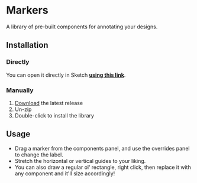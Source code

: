 # Markers

A library of pre-built components for annotating your designs.

## Installation

### Directly

You can open it directly in Sketch [**using this link**](sketch://add-library?url=https%3A%2F%2Fgithub.com%2Fcjmlgrto%2Fmarkers%2Fblob%2Fmaster%2F.appcast.xml).

### Manually

1. [Download](https://github.com/cjmlgrto/markers/releases/latest/download/markers.sketch.zip) the latest release
2. Un-zip
3. Double-click to install the library

## Usage

* Drag a marker from the components panel, and use the overrides panel to change the label.
* Stretch the horizontal or vertical guides to your liking.
* You can also draw a regular ol‘ rectangle, right click, then replace it with any component and it'll size accordingly!

